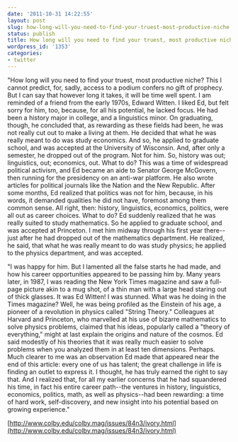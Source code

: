 ```yaml
---
date: '2011-10-31 14:22:55'
layout: post
slug: how-long-will-you-need-to-find-your-truest-most-productive-niche
status: publish
title: How long will you need to find your truest, most productive niche
wordpress_id: '1353'
categories:
- twitter
---
```


"How long will you need to find your truest, most productive niche? This I cannot predict, for, sadly, access to a podium confers no gift of prophecy. But I can say that however long it takes, it will be time well spent. I am reminded of a friend from the early 1970s, Edward Witten. I liked Ed, but felt sorry for him, too, because, for all his potential, he lacked focus. He had been a history major in college, and a linguistics minor. On graduating, though, he concluded that, as rewarding as these fields had been, he was not really cut out to make a living at them. He decided that what he was really meant to do was study economics. And so, he applied to graduate school, and was accepted at the University of Wisconsin. And, after only a semester, he dropped out of the program. Not for him. So, history was out; linguistics, out; economics, out. What to do? This was a time of widespread political activism, and Ed became an aide to Senator George McGovern, then running for the presidency on an anti-war platform. He also wrote articles for political journals like the Nation and the New Republic. After some months, Ed realized that politics was not for him, because, in his words, it demanded qualities he did not have, foremost among them common sense. All right, then: history, linguistics, economics, politics, were all out as career choices. What to do? Ed suddenly realized that he was really suited to study mathematics. So he applied to graduate school, and was accepted at Princeton. I met him midway through his first year there--just after he had dropped out of the mathematics department. He realized, he said, that what he was really meant to do was study physics; he applied to the physics department, and was accepted.

"I was happy for him. But I lamented all the false starts he had made, and how his career opportunities appeared to be passing him by. Many years later, in 1987, I was reading the New York Times magazine and saw a full-page picture akin to a mug shot, of a thin man with a large head staring out of thick glasses. It was Ed Witten! I was stunned. What was he doing in the Times magazine? Well, he was being profiled as the Einstein of his age, a pioneer of a revolution in physics called "String Theory." Colleagues at Harvard and Princeton, who marvelled at his use of bizarre mathematics to solve physics problems, claimed that his ideas, popularly called a "theory of everything," might at last explain the origins and nature of the cosmos. Ed said modestly of his theories that it was really much easier to solve problems when you analyzed them in at least ten dimensions. Perhaps. Much clearer to me was an observation Ed made that appeared near the end of this article: every one of us has talent; the great challenge in life is finding an outlet to express it. I thought, he has truly earned the right to say that. And I realized that, for all my earlier concerns that he had squandered his time, in fact his entire career path--the ventures in history, linguistics, economics, politics, math, as well as physics--had been rewarding: a time of hard work, self-discovery, and new insight into his potential based on growing experience."

[http://www.colby.edu/colby.mag/issues/84n3/ivory.html](http://www.colby.edu/colby.mag/issues/84n3/ivory.html)
